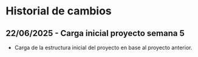 # Historial de cambios

## 22/06/2025 - Carga inicial proyecto semana 5
- Carga de la estructura inicial del proyecto en base al proyecto anterior.